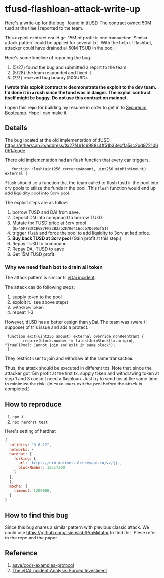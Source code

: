 # tfusd-flashloan-attack-write-up
Here's a write-up for the bug I found in 
[tfUSD](https://etherscan.io/address/0xa1e72267084192Db7387c8CC1328fadE470e4149).
The contract owned 50M tusd at the time I reported to the team.


This exploit contract could get 15M of profit in one transaction.
Similar attack pattern could be applied for several txs. With the help of flashbot, attacker could have drained all 50M TSUD in the pool. 


Here's some timeline of reporting the bug.
1. (5/27) found the bug and submitted a report to the team. 
2. (5/28) the team responded and fixed it.
3. (7/2) received bug bounty (500USD).


**I wrote this exploit contract to deomonstrate the exploit to the dev team. I'd done it in a rush since the fund was in danger. The exploit contract itself might be buggy. Do not use this contract on mainnet.**

I open this repo for building my resume in order to get in to [Secureum Bootcamp](https://hackmd.io/@secureum/bootcamp-epoch0-announcement). Hope I can make it.

## Details
The bug located at the old implementation of tfUSD. https://etherscan.io/address/0x27f461c698844ff51b33ecffa5dc2bd9721060b1#code.

There old implementation had an flush function that every can triggers.
```solidity
   function flush(uint256 currencyAmount, uint256 minMintAmount) external {
```
`flush` should be a function that the team called to flush tusd in the pool into crv pools to utilize the funds in the pool.
This `flush` function would end up add liquidity pool into 3crv pool.


The exploit steps are as follow:
1. borrow TUSD and DAI from aave.
2. Deposit DAI into compound to borrow TUSD.
3. Mutate the TUSD price at 3crv prool (`0x45F783CCE6B7FF23B2ab2D70e416cdb7D6055f51`)
4. trigger `flush` and force the pool to add liquidity to 3crv at bad price.
5. **Buy back TUSD at 3crv pool** (Gain profit at this step.)
6. Repay TUSD to compound
7. Repay DAI, TUSD to aave
8. Get 15M TUSD profit.

### Why we need flash bot to drain all token

The attack pattern is simliar to [yDai incident](https://peckshield.medium.com/the-ydai-incident-analysis-forced-investment-2b8ac6058eb5).

The attack can do following steps:
1. supply token to the pool
2. exploit it. (see above steps)
3. withdraw token
4. repeat 1-3

However, tfUSD has a better design than yDai. The team was aware (I suppose) of this issue and add a protect.

```solidity
 function exit(uint256 amount) external override nonReentrant {
        require(block.number != latestJoinBlock[tx.origin], "TrueFiPool: Cannot join and exit in same block");
 }
```
They restrict user to join and withdraw at the same transaction.

Thus, the attack should be executed in different txs.
Note that: since the attacker got 15m profit at the first tx. supply token and withdrawing token at step 1 and 3 doesn't need a flashloan. Just try to send txs at the same time to minimize the risk. (in case users exit the pool before the attack is completed.)

## How to reproduce
1. `npm i`
2. `npx hardhat test`

Here's setting of hardhat
```js
{
  solidity: "0.6.12",
  networks: {
  hardhat: {
    forking: {
      url: "https://eth-mainnet.alchemyapi.io/v2/{}",
      blockNumber: 12517300
    }
  },
  }, 
  mocha: {
    timeout: 1200000,
  }
}
```

## How to find this bug
Since this bug shares a similar pattern with previous classic attack. We could use https://github.com/csienslab/ProMutator to find this. Plese refer to the repo and the paper.

## Reference

1. [aave/code-examples-protocol](https://github.com/aave/code-examples-protocol)
2. [The yDAI Incident Analysis: Forced Investment](https://peckshield.medium.com/the-ydai-incident-analysis-forced-investment-2b8ac6058eb5)
